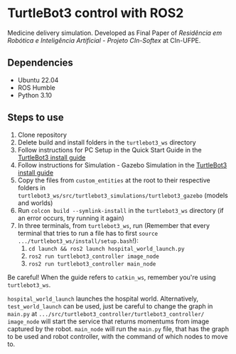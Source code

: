 # TurtleBot3 control with ROS2

Medicine delivery simulation. Developed as Final Paper of _Residência em Robótica e Inteligência Artificial - Projeto CIn-Softex_ at CIn-UFPE.

## Dependencies
- Ubuntu 22.04
- ROS Humble
- Python 3.10

## Steps to use
1. Clone repository
2. Delete build and install folders in the `turtlebot3_ws` directory
3. Follow instructions for PC Setup in the Quick Start Guide in the [TurtleBot3 install guide](https://emanual.robotis.com/docs/en/platform/turtlebot3/quick-start/#pc-setup)
4. Follow instructions for Simulation - Gazebo Simulation in the [TurtleBot3 install guide](https://emanual.robotis.com/docs/en/platform/turtlebot3/simulation/#gazebo-simulation)
5. Copy the files from `custom_entities` at the root to their respective folders in `turtlebot3_ws/src/turtlebot3_simulations/turtlebot3_gazebo` (models and worlds)
6. Run `colcon build --symlink-install` in the `turtlebot3_ws` directory (if an error occurs, try running it again)
7. In three terminals, from `turtlebot3_ws`, run (Remember that every terminal that tries to run a file has to first `source .../turtlebot3_ws/install/setup.bash`!):
   1. `cd launch && ros2 launch hospital_world_launch.py`
   2. `ros2 run turtlebot3_controller image_node`
   3. `ros2 run turtlebot3_controller main_node`

Be careful! When the guide refers to `catkin_ws`, remember you're using `turtlebot3_ws`.

`hospital_world_launch` launches the hospital world. Alternatively, `test_world_launch` can be used, just be careful to change the graph in `main.py` at `.../src/turtlebot3_controller/turtlebot3_controller/`
`image_node` will start the service that returns momentums from image captured by the robot.
`main_node` will run the `main.py` file, that has the graph to be used and robot controller, with the command of which nodes to move to.
